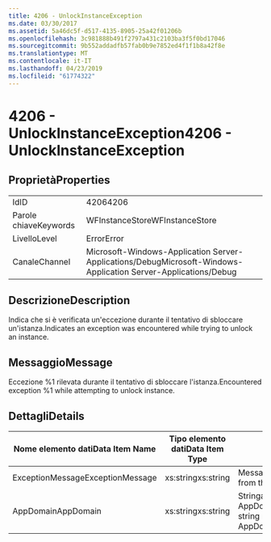 ```yaml
---
title: 4206 - UnlockInstanceException
ms.date: 03/30/2017
ms.assetid: 5a46dc5f-d517-4135-8905-25a42f01206b
ms.openlocfilehash: 3c981888b491f2797a431c2103ba3f5f0bd17046
ms.sourcegitcommit: 9b552addadfb57fab0b9e7852ed4f1f1b8a42f8e
ms.translationtype: MT
ms.contentlocale: it-IT
ms.lasthandoff: 04/23/2019
ms.locfileid: "61774322"
---
```

# <a name="4206---unlockinstanceexception"></a><span data-ttu-id="753ef-102">4206 - UnlockInstanceException</span><span class="sxs-lookup"><span data-stu-id="753ef-102">4206 - UnlockInstanceException</span></span>
## <a name="properties"></a><span data-ttu-id="753ef-103">Proprietà</span><span class="sxs-lookup"><span data-stu-id="753ef-103">Properties</span></span>  
  
|||  
|-|-|  
|<span data-ttu-id="753ef-104">Id</span><span class="sxs-lookup"><span data-stu-id="753ef-104">ID</span></span>|<span data-ttu-id="753ef-105">4206</span><span class="sxs-lookup"><span data-stu-id="753ef-105">4206</span></span>|  
|<span data-ttu-id="753ef-106">Parole chiave</span><span class="sxs-lookup"><span data-stu-id="753ef-106">Keywords</span></span>|<span data-ttu-id="753ef-107">WFInstanceStore</span><span class="sxs-lookup"><span data-stu-id="753ef-107">WFInstanceStore</span></span>|  
|<span data-ttu-id="753ef-108">Livello</span><span class="sxs-lookup"><span data-stu-id="753ef-108">Level</span></span>|<span data-ttu-id="753ef-109">Error</span><span class="sxs-lookup"><span data-stu-id="753ef-109">Error</span></span>|  
|<span data-ttu-id="753ef-110">Canale</span><span class="sxs-lookup"><span data-stu-id="753ef-110">Channel</span></span>|<span data-ttu-id="753ef-111">Microsoft-Windows-Application Server-Applications/Debug</span><span class="sxs-lookup"><span data-stu-id="753ef-111">Microsoft-Windows-Application Server-Applications/Debug</span></span>|  
  
## <a name="description"></a><span data-ttu-id="753ef-112">Descrizione</span><span class="sxs-lookup"><span data-stu-id="753ef-112">Description</span></span>  
 <span data-ttu-id="753ef-113">Indica che si è verificata un'eccezione durante il tentativo di sbloccare un'istanza.</span><span class="sxs-lookup"><span data-stu-id="753ef-113">Indicates an exception was encountered while trying to unlock an instance.</span></span>  
  
## <a name="message"></a><span data-ttu-id="753ef-114">Messaggio</span><span class="sxs-lookup"><span data-stu-id="753ef-114">Message</span></span>  
 <span data-ttu-id="753ef-115">Eccezione %1 rilevata durante il tentativo di sbloccare l'istanza.</span><span class="sxs-lookup"><span data-stu-id="753ef-115">Encountered exception %1 while attempting to unlock instance.</span></span>  
  
## <a name="details"></a><span data-ttu-id="753ef-116">Dettagli</span><span class="sxs-lookup"><span data-stu-id="753ef-116">Details</span></span>  
  
|<span data-ttu-id="753ef-117">Nome elemento dati</span><span class="sxs-lookup"><span data-stu-id="753ef-117">Data Item Name</span></span>|<span data-ttu-id="753ef-118">Tipo elemento dati</span><span class="sxs-lookup"><span data-stu-id="753ef-118">Data Item Type</span></span>|<span data-ttu-id="753ef-119">Descrizione</span><span class="sxs-lookup"><span data-stu-id="753ef-119">Description</span></span>|  
|--------------------|--------------------|-----------------|  
|<span data-ttu-id="753ef-120">ExceptionMessage</span><span class="sxs-lookup"><span data-stu-id="753ef-120">ExceptionMessage</span></span>|<span data-ttu-id="753ef-121">xs:string</span><span class="sxs-lookup"><span data-stu-id="753ef-121">xs:string</span></span>|<span data-ttu-id="753ef-122">Messaggio dell'eccezione SQL.</span><span class="sxs-lookup"><span data-stu-id="753ef-122">The message from the SQL exception.</span></span>|  
|<span data-ttu-id="753ef-123">AppDomain</span><span class="sxs-lookup"><span data-stu-id="753ef-123">AppDomain</span></span>|<span data-ttu-id="753ef-124">xs:string</span><span class="sxs-lookup"><span data-stu-id="753ef-124">xs:string</span></span>|<span data-ttu-id="753ef-125">Stringa restituita da AppDomain.CurrentDomain.FriendlyName.</span><span class="sxs-lookup"><span data-stu-id="753ef-125">The string returned by AppDomain.CurrentDomain.FriendlyName.</span></span>|
